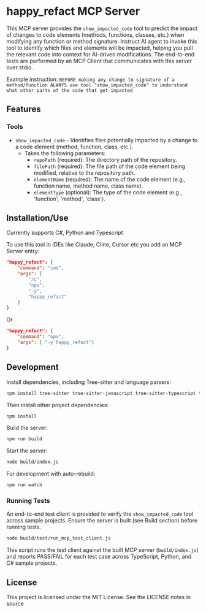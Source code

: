 # happy_refact MCP Server

This MCP server provides the `show_impacted_code` tool to predict the impact of changes to code elements (methods, functions, classes, etc.) when modifying any function or method signature. Instruct AI agent to invoke this tool to identify which files and elements will be impacted, helping you pull the relevant code into context for AI-driven modifications. The end-to-end tests are performed by an MCP Client that communicates with this server over stdio.

Example instruction: `BEFORE making any change to signature of a method/function ALWAYS use tool "show_impacted_code" to understand what other parts of the code that get impacted`

## Features

### Tools

- `show_impacted_code` - Identifies files potentially impacted by a change to a code element (method, function, class, etc.).
  - Takes the following parameters:
    - `repoPath` (required): The directory path of the repository.
    - `filePath` (required): The file path of the code element being modified, relative to the repository path.
    - `elementName` (required): The name of the code element (e.g., function name, method name, class name).
    - `elementType` (optional): The type of the code element (e.g., 'function', 'method', 'class').

## Installation/Use

Currently supports C#, Python and Typescript

To use this tool in IDEs like Claude, Cline, Cursor etc you add an MCP Server entry:

```json
"happy_refact": {
    "command": "cmd",
    "args": [
        "/c",
        "npx",
        "-y",
        "happy_refact"
    ]
}
```
Or 
```json
"happy_refact": {
    "command": "npx",
    "args": [ "-y happy_refact"]
}
```

## Development

Install dependencies, including Tree-sitter and language parsers:
```bash
npm install tree-sitter tree-sitter-javascript tree-sitter-typescript tree-sitter-python --save-dev --legacy-peer-deps
```
Then install other project dependencies:
```bash
npm install
```

Build the server:
```bash
npm run build
```

Start the server:
```bash
node build/index.js
```

For development with auto-rebuild:
```bash
npm run watch
```

### Running Tests

An end-to-end test client is provided to verify the `show_impacted_code` tool across sample projects. Ensure the server is built (see Build section) before running tests.

```bash
node build/test/run_mcp_test_client.js
```

This script runs the test client against the built MCP server (`build/index.js`) and reports PASS/FAIL for each test case across TypeScript, Python, and C# sample projects.

## License

This project is licensed under the MIT License. See the LICENSE notes in source
